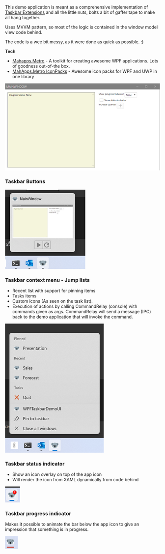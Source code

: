This demo application is meant as a comprehensive implementation of [Taskbar Extensions](https://learn.microsoft.com/en-us/windows/win32/shell/taskbar-extensions) and all the little nuts, bolts a bit of gaffer tape to make all hang together.

Uses MVVM pattern, so most of the logic is contained in the window model view code behind.

The code is a wee bit messy, as it were done as quick as possible. :)

**Tech**
- [Mahapps.Metro](https://github.com/MahApps/MahApps.Metro) - A toolkit for creating awesome WPF applications. Lots of goodness out-of-the box. 
- [MahApps.Metro IconPacks](https://github.com/MahApps/MahApps.Metro.IconPacks) - Awesome icon packs for WPF and UWP in one library

![Demo app](demo-app.png)

### Taskbar Buttons
![Taskbar buttons](taskbar-buttons.png)

### Taskbar context menu - Jump lists
- Recent list with support for pinning items
- Tasks items
- Custom icons (As seen on the task list).
- Execution of actions by calling CommandRelay (console) with commands given as args. CommandRelay will send a message (IPC) back to the demo application that will invoke the command. 

![Taskbar jump-lists](taskbar-context-menu-jump-lists.png)

### Taskbar status indicator
- Show an icon overlay on top of the app icon
- Will render the icon from XAML dynamically from code behind

![Taskbar status icon](taskbar-status-icon.png)

### Taskbar progress indicator
Makes it possible to animate the bar below the app icon to give an impression that something is in progress.

![img.png](taskbar-progress-indicator.png)




